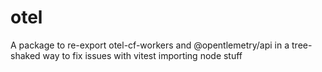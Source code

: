# otel

A package to re-export otel-cf-workers and @opentlemetry/api in a tree-shaked way to fix issues with vitest importing node stuff
